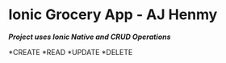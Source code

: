 # Ionic Grocery App  - AJ Henmy
***Project uses Ionic Native and CRUD Operations***
 
*CREATE
*READ
*UPDATE
*DELETE

